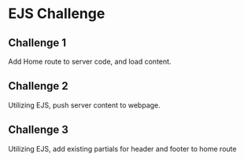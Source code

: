 # EJS Challenge

## Challenge 1

Add Home route to server code, and load content.

## Challenge 2

Utilizing EJS, push server content to webpage.

## Challenge 3

Utilizing EJS, add existing partials for header and footer to home route
